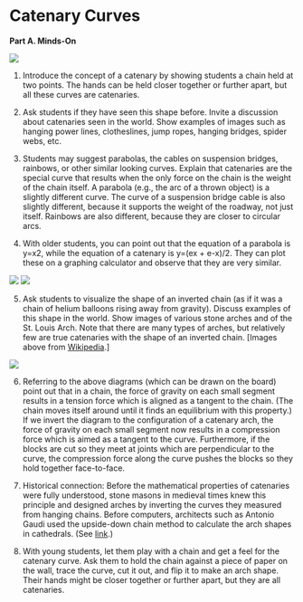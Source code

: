 # Catenary Curves

**Part A. Minds-On**  
  
![](http://makingmathvisible.com/catenary/hanging-chain.JPG)  
  
1. Introduce the concept of a catenary by showing students a chain held at two points.  The hands can be held closer together or further apart, but all these curves are catenaries.    
  
2. Ask students if they have seen this shape before.  Invite a discussion about catenaries seen in the world.  Show examples of images such as hanging power lines, clotheslines, jump ropes, hanging bridges, spider webs, etc.  
  
3. Students may suggest parabolas, the cables on suspension bridges, rainbows, or other similar looking curves.  Explain that catenaries are the special curve that results when the only force on the chain is the weight of the chain itself.  A parabola \(e.g., the arc of a thrown object\) is a slightly different curve.  The curve of a suspension bridge cable is also slightly different, because it supports the weight of the roadway, not just itself.  Rainbows are also different, because they are closer to circular arcs.  
  
4. With older students, you can point out that the equation of a parabola is y=x2, while the equation of a catenary is y=\(ex + e-x\)/2.  They can plot these on a graphing calculator and observe that they are very similar.  
  
![](http://makingmathvisible.com/catenary/Casa_Mila_interior_arches.jpg)  ![](http://makingmathvisible.com/catenary/St-Louis-Arch.jpg)  
  
5. Ask students to visualize the shape of an inverted chain \(as if it was a chain of helium balloons rising away from gravity\).  Discuss examples of this shape in the world. Show images of various stone arches and of the St. Louis Arch.  Note that there are many types of arches, but relatively few are true catenaries with the shape of an inverted chain. \[Images above from [Wikipedia](https://en.wikipedia.org/wiki/Catenary).\]  
  
![](http://makingmathvisible.com/catenary/force-diagram.jpg)  
  
6. Referring to the above diagrams \(which can be drawn on the board\) point out that in a chain, the force of gravity on each small segment results in a tension force which is aligned as a tangent to the chain.  \(The chain moves itself around until it finds an equilibrium with this property.\)  If we invert the diagram to the configuration of a catenary arch, the force of gravity on each small segment now results in a compression force which is aimed as a tangent to the curve.  Furthermore, if the blocks are cut so they meet at joints which are perpendicular to the curve, the compression force along the curve pushes the blocks so they hold together face-to-face.    
  
7. Historical connection: Before the mathematical properties of catenaries were fully understood, stone masons in medieval times knew this principle and designed arches by inverting the curves they measured from hanging chains.  Before computers, architects such as Antonio Gaudi used the upside-down chain method to calculate the arch shapes in cathedrals. \(See [link](http://dataphys.org/list/gaudis-hanging-chain-models/).\)  
  
8. With young students, let them play with a chain and get a feel for the catenary curve.  Ask them to hold the chain against a piece of paper on the wall, trace the curve, cut it out, and flip it to make an arch shape.  Their hands might be closer together or further apart, but they are all catenaries.  


